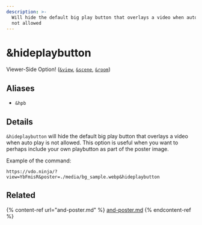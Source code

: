 ```yaml
---
description: >-
  Will hide the default big play button that overlays a video when auto play is
  not allowed
---
```


# \&hideplaybutton

Viewer-Side Option! ([`&view`](../view-parameters/view.md), [`&scene`](../view-parameters/scene.md), [`&room`](../../general-settings/room.md))

## Aliases

* `&hpb`

## Details

`&hideplaybutton` will hide the default big play button that overlays a video when auto play is not allowed. This option is useful when you want to perhaps include your own playbutton as part of the poster image.

Example of the command:

```
https://vdo.ninja/?view=YbFmisR&poster=./media/bg_sample.webp&hideplaybutton
```

## Related

{% content-ref url="and-poster.md" %}
[and-poster.md](and-poster.md)
{% endcontent-ref %}
